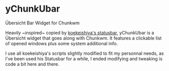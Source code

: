 # yChunkUbar
Übersicht Bar Widget for Chunkwm

Heavily ~inspired~ copied by [koekeishiya's statusbar](https://github.com/koekeishiya/Statusbar), yChunkUbar is a Übersicht widget that goes along with Chunkwm.
It features a clickable list of opened windows plus some system additional info.

I use all koekeishiya's scripts slightly modified to fit my personnal needs, as I've been used his Statusbar for a while, I ended modifying and tweaking is code a bit here and there.

